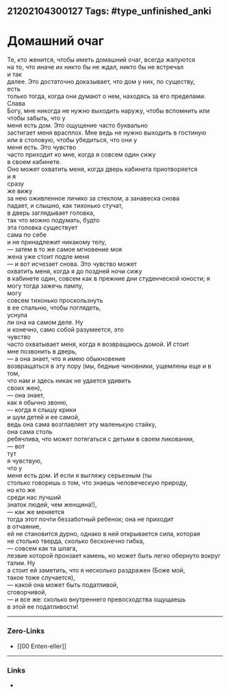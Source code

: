 21202104300127
Tags: #type_unfinished_anki 
---
# Домашний очаг

Те, кто женится, чтобы иметь домашний очаг, всегда жалуются <br>на то, что иначе их никто бы не ждал, никто бы не встречал <br>и так <br>далее. Это достаточно доказывает, что дом у них, по существу, <br>есть <br>только тогда, когда они думают о нем, находясь за его пределами. Слава <br>Богу, мне никогда не нужно выходить наружу, чтобы вспомнить или <br>чтобы забыть, что у <br>меня есть дом. Это ощущение часто буквально <br>застигает меня врасплох. Мне ведь не нужно выходить в гостиную <br>или в столовую, чтобы убедиться, что они у <br>меня есть. Это чувство <br>часто приходит ко мне, когда я совсем один сижу <br>в своем кабинете. <br>Оно может охватить меня, когда дверь кабинета приотворяется <br>и я <br>сразу <br>же вижу <br>за нею оживленное личико за стеклом, а занавеска снова <br>падает, и слышно, как тихонько стучат, <br>в дверь заглядывает головка, <br>так что можно подумать, будто <br>эта головка существует <br>сама по себе <br>и не принадлежит никакому телу, <br>— затем в то же самое мгновение моя <br>жена уже стоит подле меня <br>— и вот исчезает снова. Это чувство может <br>охватить меня, когда я до поздней ночи сижу <br>в кабинете один, совсем как в прежние дни студенческой юности; я могу тогда зажечь лампу, <br>могу <br>совсем тихонько проскользнуть <br>в ее спальню, чтобы поглядеть, <br>уснула <br>ли она на самом деле. Ну <br>и конечно, само собой разумеется, это <br>чувство <br>часто охватывает меня, когда я возвращаюсь домой. И стоит <br>мне позвонить в дверь, <br>— а она знает, что я имею обыкновение <br>возвращаться в эту пору (мы, бедные чиновники, ущемлены еще и в том, <br>что нам и здесь никак не удается удивить <br>своих жен), <br>— она знает, <br>как я обычно звоню, <br>— когда я слышу крики <br>и шум детей и ее самой, <br>ведь она сама возглавляет эту маленькую стайку, <br>она сама столь <br>ребячлива, что может потягаться с детьми в своем ликовании, <br>— вот <br>тут <br>я чувствую, <br>что у <br>меня есть дом. И если я выгляжу серьезным (ты <br>столько говоришь о том, что знаешь человеческую природу, <br>но кто же <br>среди нас лучший <br>знаток людей, чем женщина!), <br>— как же меняется <br>тогда этот почти беззаботный ребенок; она не приходит <br>в отчаяние, <br>ей не становится дурно, однако в ней открывается сила, которая <br>не столько тверда, сколько бесконечно гибка, <br>— совсем как та шпага, <br>лезвие которой пронзает камень, но может быть легко обернуто вокруг <br>талии. Ну <br>а стоит ей заметить, что я несколько раздражен (Боже мой, <br>такое тоже случается), <br>— какой она может быть податливой, <br>сговорчивой, <br>— и все же: сколько внутреннего превосходства ощущаешь <br>в этой ее податливости!

---
### Zero-Links
- [[00 Enten-eller]]
---
### Links
-
